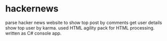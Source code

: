 # hackernews

parse hacker news website to show top post by comments
get user details
show top user by karma.
used HTML agility pack for HTML processing.
written as C# console app.
